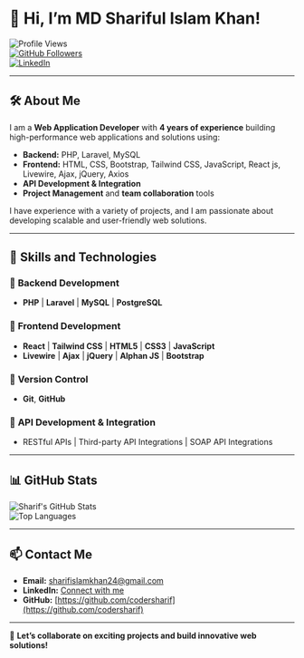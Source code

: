 # 👋 Hi, I’m MD Shariful Islam Khan! 

![Profile Views](https://komarev.com/ghpvc/?username=codersharif&color=blueviolet)  
[![GitHub Followers](https://img.shields.io/github/followers/codersharif?style=social)](https://github.com/codersharif?tab=followers)  
[![LinkedIn](https://img.shields.io/badge/LinkedIn-Connect-blue?logo=linkedin)](https://www.linkedin.com/in/sharifwebdeveloper)  

---

## 🛠️ **About Me**  
I am a **Web Application Developer** with **4 years of experience** building high-performance web applications and solutions using:  
- **Backend:** PHP, Laravel, MySQL 
- **Frontend:** HTML, CSS, Bootstrap, Tailwind CSS, JavaScript, React js, Livewire, Ajax, jQuery, Axios
- **API Development & Integration**  
- **Project Management** and **team collaboration** tools  

I have experience with a variety of projects, and I am passionate about developing scalable and user-friendly web solutions.

---

## 🚀 **Skills and Technologies**  
### 🔧 **Backend Development**  
- **PHP** | **Laravel** | **MySQL** | **PostgreSQL**

### 🎨 **Frontend Development**  
- **React** | **Tailwind CSS** | **HTML5** | **CSS3** | **JavaScript**  
- **Livewire** | **Ajax** | **jQuery** | **Alphan JS** | **Bootstrap**  

### 🔌 **Version Control**  
- **Git**, **GitHub**  

### 📡 **API Development & Integration**  
- RESTful APIs | Third-party API Integrations | SOAP API Integrations

---
 
## 📊 **GitHub Stats**

![Sharif's GitHub Stats](https://github-readme-stats.vercel.app/api?username=codersharif&show_icons=true&theme=tokyonight)  
![Top Languages](https://github-readme-stats.vercel.app/api/top-langs/?username=codersharif&layout=compact&theme=tokyonight)

---

## 📫 **Contact Me**  
- **Email:** [sharifislamkhan24@gmail.com](mailto:sharifislamkhan24@gmail.com)  
- **LinkedIn:** [Connect with me](https://www.linkedin.com/in/sharifwebdeveloper)  
- **GitHub:** [https://github.com/codersharif](https://github.com/codersharif)  

---

🌟 **Let’s collaborate on exciting projects and build innovative web solutions!**

